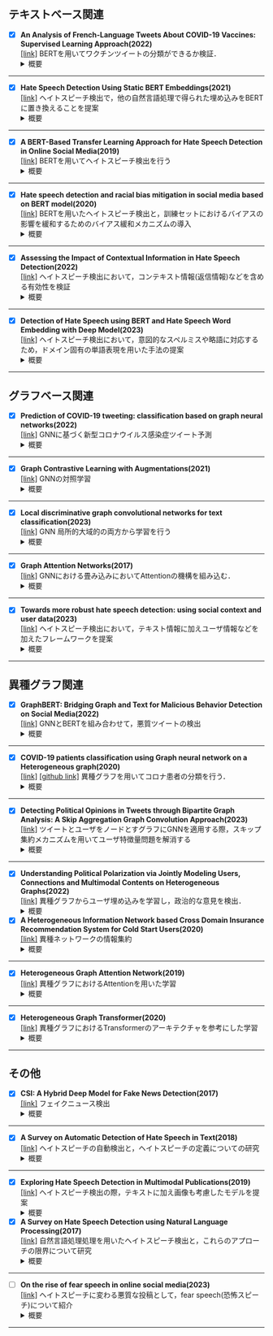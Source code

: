 ## テキストベース関連
- [x] **An Analysis of French-Language Tweets About COVID-19 Vaccines: Supervised Learning Approach(2022)**  
   [[link]](https://medinform.jmir.org/2022/5/e37831)
   BERTを用いてワクチンツイートの分類ができるか検証．
   <details><summary>概要</summary><div>
    ワクチン関連のツイートの特徴として，賛成反対いがいにも，曖昧，皮肉，無関係といったツイートが多くありこれらもうまく分類できるかどうかを検証．CamemBERT というフランス語BERTモデルを微調整して使用．ツイートは，(1) 賛成 反対 中立， (2) コンテンツの種類 (科学的，政治的，社会的，またはワクチン接種の状況) に分類．(1)の分類は困難，(2)の分類は(1)よりかは高いがまずまずの結果に．そこで，ツイート本文が170文字以上のものに限定して再度実験を行うと，結果が改善された．コメント：ツイートのラベル参考になりそう．ちなみにラベル付けは手動で行っていた．
--- 
- [x] **Hate Speech Detection Using Static BERT Embeddings(2021)**  
   [[link]](https://arxiv.org/abs/2106.15537)
   ヘイトスピーチ検出で，他の自然言語処理で得られた埋め込みをBERTに置き換えることを提案
   <details><summary>概要</summary><div>
   ETHOSヘイトスピーチ検出データセットを使用し，単語埋め込み(fastText(FT)，GloVe(GV)，またはFT+GVをBERT埋め込みで置き換えまたは統合することによって，ヘイトスピーチ検出分類器のパフォーマンスを分析．実験の結果，単語埋め込みとしてFT，GV，またはFT+GVを使用する場合と比較して，BERTを使用した場合の方がパフォーマンスが優れていることを確認．
--- 
- [x] **A BERT-Based Transfer Learning Approach for Hate Speech Detection in Online Social Media(2019)**  
   [[link]](https://arxiv.org/abs/1910.12574)
   BERTを用いてヘイトスピーチ検出を行う
   <details><summary>概要</summary><div>
   BERTベースのヘイトスピーチ検出の先駆けになるような研究．ヘイトスピーチ検出にBERTに基づく新しい転移学習アプローチを導入．特に，転移学習に基づく新しい微調整方法を使用して，ソーシャルメディアコンテンツ内の憎悪に満ちたコンテキストをキャプチャするBERTの機能を調査．提案したアプローチを評価するためにTwitterの公に利用可能なデータセットを使用した実験結果では，このソリューションが既存のアプローチと比較して，精度とリコールの点でかなりのパフォーマンスを得ることを示した．
--- 
- [x] **Hate speech detection and racial bias mitigation in social media based on BERT model(2020)**  
   [[link]](https://arxiv.org/abs/2008.06460)
   BERTを用いたヘイトスピーチ検出と，訓練セットにおけるバイアスの影響を緩和するためのバイアス緩和メカニズムの導入
   <details><summary>概要</summary><div>
   先程の「BERTを用いたヘイトスピーチ検出」の改善手法．訓練された分類器から生じるバイアスについて問題視．まず，BERTと呼ばれる既存の事前訓練済み言語モデルに基づくヘイトスピーチ検出のための転移学習アプローチを導入し，Twitter上の人種差別，性差別，憎悪または攻撃的なコンテンツに注釈を付けた2つの公に利用可能なデータセットで提案モデルを評価．次に，ヘイトスピーチ検出タスクにおけるバイアス緩和メカニズムを導入して，事前訓練済みBERTベースモデルの微調整中に訓練セットにおけるバイアスの影響を緩和する．
--- 
- [x] **Assessing the Impact of Contextual Information in Hate Speech Detection(2022)**  
   [[link]](https://ieeexplore.ieee.org/abstract/document/10076443)
   ヘイトスピーチ検出において，コンテキスト情報(返信情報)などを含める有効性を検証
   <details><summary>概要</summary><div>
   コンテキスト情報を持つことの重要さを評価するために，提案されたモデルに対して3つの異なるタイプの入力を検討．1)コンテキストを持たないコメント(None)，2)コンテキストとして返信されたツイートを持つコメント(Tweet)，3)返信されたツイートとニュース記事のテキストを持つコメント(Full)．ヘイトスピーチか否かの2値分類と，ヘイトスピーチの中の更に細かい分類まで行う多クラス分類の2つのタスクを行い，コンテキストによって2値分類では中程度の改善が見られ，多クラス分類ではより大幅な改善が見られた．
--- 
- [x] **Detection of Hate Speech using BERT and Hate Speech Word Embedding with Deep Model(2023)**  
   [[link]](https://www.tandfonline.com/doi/full/10.1080/08839514.2023.2166719)
   ヘイトスピーチ検出において，意図的なスペルミスや略語に対応するため，ドメイン固有の単語表現を用いた手法の提案
   <details><summary>概要</summary><div>
   ヘイトコミュニティは検出を回避するためにコミュニケーションにおいて略語，意図的なスペルミス，暗号化された単語を使用する傾向があり，ヘイトスピーチ検出タスクにさらなる課題があると指摘．論文では，特徴としてのドメイン固有の単語埋め込みとヘイトスピーチを自動的に検出するための分類器としての双方向性LSTMベースのディープモデルを利用することの実現可能性を検討．実験の結果，双方向性LSTMベースのディープモデルを用いたドメイン固有の単語埋め込みは93%のf1スコアを達成，BERTは利用可能なヘイトスピーチデータセットからの結合されたバランスのとれたデータセットで96%のf1スコアを達成．結論として，現在のSNSドメイン固有のコンテンツから大規模な事前訓練済みモデルを構築することは非常に有用と結論付けた．
---
## グラフベース関連
- [x] **Prediction of COVID-19 tweeting: classification based on graph neural networks(2022)**  
   [[link]](https://ieeexplore.ieee.org/abstract/document/9803426)
   GNNに基づく新型コロナウイルス感染症ツイート予測
   <details><summary>概要</summary><div>
    あるユーザが，今後コロナ関連のツイートをするかどうかを予測するモデルを構築．特に，node2vecを使用し，ユーザのフォロワーネットワークから抽出された特性のベクトルとしてユーザをモデル化している．
---
- [x] **Graph Contrastive Learning with Augmentations(2021)**  
   [[link]](https://arxiv.org/abs/2010.13902)
   GNNの対照学習
   <details><summary>概要</summary><div>
    対照学習の概念をGNNに適用．Graph Contrastive Learning（GCL）としている．グラフにおける不変表現の学習を促進させることが目的であり，実験により汎化性と頑健性が示された．拡張に関してはノードやエッジの削除，追加などが挙げられており，もう少し検討が必要な模様
---
- [x] **Local discriminative graph convolutional networks for text classification(2023)**  
   [[link]](https://link.springer.com/article/10.1007/s00530-023-01112-y)
   GNN 局所的大域的の両方から学習を行う
   <details><summary>概要</summary><div>
    従来のテキスト分類GNNの問題点として，正解ラベルと予測ラベルの適合度にのみ着目している点が挙げられる．つまり，グラフが暗黙的に符号化する局所的なクラス内多様性と局所的なクラス間類似性を無視しているといえる．テキスト分類の精度をより向上させるためには，クラス内とクラス間の両方の多様体構造を考慮することが重要となっている．そこで本論文では局所識別グラフ畳み込みネットワーク(LDGCN)を提案する．テキストデータの局所クラス間散布行列と局所クラス内散布行列を構築し，新しいLDGCNの特徴空間では，同じクラスのテキストは互いに密接にマッピングされ，異なるクラスのテキストはできるだけ離れてマッピングされるよう学習を行う．
---
- [x] **Graph Attention Networks(2017)**  
   [[link]](https://arxiv.org/abs/1710.10903)
   GNNにおける畳み込みにおいてAttentionの機構を組み込む．
   <details><summary>概要</summary><div>
    GCNにおける畳み込みで，近傍ソースノードの重要性を推定するAttention演算子，近傍ソースノードの情報を抽出するMessage演算子，Attention演算子とMessage演算子の積から全近傍情報を集約するAggregate演算子の計3つの演算子から，各近傍ソースノードのAttentionを考慮した学習を行い，重要なソースノードの情報をより集約するようなメカニズムを確率
---
- [x] **Towards more robust hate speech detection: using social context and user data(2023)**  
   [[link]](https://link.springer.com/article/10.1007/s13278-023-01051-6)
   ヘイトスピーチ検出において，テキスト情報に加えユーザ情報などを加えたフレームワークを提案
   <details><summary>概要</summary><div>
   ヘイトスピーチのニュアンスをより良く捕捉し検出精度を改善するために，投稿者のテキスト，社会的コンテキスト及び言語的特徴を取り入れる．ヘイトスピーチを検出するためにテキスト内容と社会的コンテキストを組み合わせたフレームワークを提案．具体的には，変分グラフオートエンコーダ(VGAE)を使用してソーシャルネットワーク，テキスト，およびプロフィール情報を使用して投稿者の統一された特徴を共同で学習．この方法を2つの多様なTwitterデータセットで評価し，既存の最先端の方法よりも大幅に優れていることを示した．
      ![image](https://github.com/r-yoshi-28/super-train/assets/134539474/54da451e-1dfd-40e2-ac35-b73a4e2d5882)

---
## 異種グラフ関連
 - [x] **GraphBERT: Bridging Graph and Text for Malicious Behavior Detection on Social Media(2022)**  
   [[link]](https://ieeexplore.ieee.org/document/10027673)
GNNとBERTを組み合わせて，悪質ツイートの検出
   <details><summary>概要</summary><div>
   ツイートの情報(ハッシュタグやエンティティなど)を，ツイートノードと情報ノードでエッジを形成し異種グラフで表現．これでグラフベースの関係情報を得る．この情報とBERTを組み合わせて悪質ツイート，ユーザの分類を行う．BERT単体，またはBERT+CNN や BERT+LSTMの手法よりも良い結果に．つまり，GNNから有用な構造情報を取得できているということに
---
- [x] **COVID-19 patients classification using Graph neural network on a Heterogeneous graph(2020)**  
   [[link]](https://www.dbpia.co.kr/journal/articleDetail?nodeId=NODE10506109)
   [[github link]](https://github.com/KienMN/COVID-19-in-Korea-graph)
   異種グラフを用いてコロナ患者の分類を行う．
   <details><summary>概要</summary><div>
   コロナ患者と，患者の住む市，市のある県などをノードとして異種グラフを作成．GNNより患者の感染症例を分類．複雑なアプローチを施したが結果は改善されず．つまり，今回作成した異種グラフではニューラルネットワークの学習が困難だった．原因としてはクラスの不均衡さ，不十分な特徴量が考えられる．感染者の居住地情報が感染症例の分類に役立つと考えていたが，その情報のみでは不十分だった模様．データセットの改善や強力なGNNが解決策となると考えられる．
---
- [x] **Detecting Political Opinions in Tweets through Bipartite Graph Analysis: A Skip Aggregation Graph Convolution Approach(2023)**  
   [[link]](https://arxiv.org/abs/2304.11367)
   ツイートとユーザをノードとすグラフにGNNを適用する際，スキップ集約メカニズムを用いてユーザ特徴量問題を解消する
   <details><summary>概要</summary><div>
    ツイート中の政治的意見を検出するために，ユーザーの投稿とリツイートの行動に基づいてユーザーとツイートの二部グラフを構築し，GNNベースのノード分類問題に変換する．GNNを適用する際，ツイート表現を学習するために，新しいスキップ集約メカニズムを提案する．グラフを構築する際，ツイートノードはBERTを用いて初期特徴量を設定することができるが，ユーザノードはテキストではないため初期特徴量を設定することができない．そこで，ツイート表現を学習する際に2近傍先のノード，つまりユーザノードをスキップしたツイートノードの特徴量から学習を行うことで，先ほどの問題を解決する．
---
- [x] **Understanding Political Polarization via Jointly Modeling Users, Connections and Multimodal Contents on Heterogeneous Graphs(2022)**  
   [[link]](https://dl.acm.org/doi/abs/10.1145/3503161.3547898)
   異種グラフからユーザ埋め込みを学習し，政治的な意見を検出．
   <details><summary>概要</summary><div>
    最終的にはその結果から政治的偏向の理解を深めることが目的.コンテンツ(ツイート)のみでなく，ユーザとツイートがエッジで結ばれた異種グラフを作成．ユーザノードの初期特徴量はフォローフォロワー数やプロフィール文，ツイートノードはテキスト情報と投稿したユーザ情報から算出．この異種グラフにGNNを適用し政治的偏向の理解に有効なembeddingを得る．同種のGNNフレームワークを凌駕する精度でユーザー埋め込みを学習．
- [x] **A Heterogeneous Information Network based Cross Domain Insurance Recommendation System for Cold Start Users(2020)**  
   [[link]](https://arxiv.org/abs/2007.15293)
   異種ネットワークの情報集約
   <details><summary>概要</summary><div>
    ユーザへの保険推薦のための，異種情報ネットワークに基づくクロスドメイン推薦．
    推薦のために，3つのレベル（関係，ノード，意味）の注意集約(attention aggregation)を採用し，ユーザーと保険商品の表現を得る．具体的には，まず1ホップ異種隣接を集約するための関係的注意を提案する．これは，異なる1ホップ近傍間で同じ集計関数を使用するのではなく，関係の種類ごとに特定の集計関数を学習する．次にメタパスに基づく隣接を集約するためのノード注意，メタパスに基づく隣接集合を集約するための意味的注意を提案する．(メタパスが異なれば，意味も異なるという考えに基づき，メタパスにに基づく隣接の定義を与えている)最後に，関係的注意の集約と意味的注意の集約の結果を元のノード埋め込みに集約し，ノード表現を更新する．
---
- [x] **Heterogeneous Graph Attention Network(2019)**  
   [[link]](https://arxiv.org/abs/1903.07293)
   異種グラフにおけるAttentionを用いた学習
   <details><summary>概要</summary><div>
   ノードとそのメタパスに基づく隣接ノードとの間の重要度を学習する「ノードレベルAttention」と，異なるメタパスの重要度を学習する「セマンティックレベルAttention」が存在する．ノードレベルAttentionでは，各メタパスごと(どのノードを基準に近傍を考えるか)の近傍ノードから，重要なノードを決定，つまり，(1)Aベースにおける近傍ノードのうち重要なもの(2)Dベースにおける近傍ノードのうち重要なものを決定する．そしてそれらの重要性を考慮して，ソースノードに情報を集約させる．「セマンティックレベルAttention」では，「ノードレベルAttention」で得られた各メタパスごとの重要ノードを考慮したソースノードのうち，それぞれのメタパスの重要性を決定する．以上のプロセスで，異種グラフの学習を行う．
---
- [x] **Heterogeneous Graph Transformer(2020)**  
   [[link]](https://arxiv.org/abs/2003.01332)
   異種グラフにおけるTransformerのアーキテクチャを参考にした学習
   <details><summary>概要</summary><div>
   異種グラフにおける学習において，Attentionを計算する際にTransformerのアーキテクチャを用いて異種グラフの各メタパス情報を考慮した学習を行う．具体的には，同種GNNであるGATにおけるAttentionを計算する際，Transformerのアーキテクチャを参考に各ソースノード，ターゲットノードの種類ごとに固有の表現空間に，Query,Keyとしてマッピングする．そして，GATにおけるMessageを計算する際，ターゲットノードの種類ごとに固有の表現空間に，Vakueとしてマッピングする．そうすることで，異種グラフにおける各メタパスごとに固有の表現空間を保持する．
---
## その他
- [x] **CSI: A Hybrid Deep Model for Fake News Detection(2017)**  
   [[link]](https://arxiv.org/abs/1703.06959)
   フェイクニュース検出
   <details><summary>概要</summary><div>
    フェイクニュースの自動検出の際に，Capture，Score，Integrateという3つのモジュールからモデルを提案する．Captureは，RNNを用いてニュース記事に対するユーザの時間的表現を取得，Scoreはユーザの行動に基づいてスコアを学習し，Integrateはこの2つのモジュールの統合を行い，出力で記事がFakeかどうかを判断．ユーザの特徴量は，ユーザについては，どの記事に関与したかに着目していた
---
- [x] **A Survey on Automatic Detection of Hate Speech in Text(2018)**  
   [[link]](https://dl.acm.org/doi/10.1145/3232676)
   ヘイトスピーチの自動検出と，ヘイトスピーチの定義についての研究
   <details><summary>概要</summary><div>
   テキスト中のヘイトスピーチの自動検出が過去数年にわたってどのように進化してきたかについての調査．最初に，SNSから他の媒体までの異なる状況におけるヘイトスピーチの概念を分析した．さらに，他文献に見られる分類のための例と規則を，それらの規則に賛成または反対する議論とともに提示した．批判的な見解としては，我々が文献に見られる他の視点よりも，ヘイトスピーチについてより包括的で一般的な定義を持っていることを指摘した．これは，インターネットやSNS上の微妙な形態の差別も発見されるべきであると提案するからである．我々の分析により，ヘイトスピーチをネットいじめ，暴言，差別，毒，炎上，過激主義，過激化と比較することが重要であると結論づけた．
---
- [x] **Exploring Hate Speech Detection in Multimodal Publications(2019)**  
   [[link]](https://arxiv.org/abs/1910.03814)
   ヘイトスピーチ検出の際，テキストに加え画像も考慮したモデルを提案
   <details><summary>概要</summary><div>
   本研究では，テキストと画像によって形成される投稿(Twitterなど)から大規模なデータセットを収集して注釈を付け，ヘイトスピーチ検出のためにテキストと視覚情報を共同で分析する異なるモデルを提案し，それらを単一モード検出と比較．定量的および定性的結果を提供し，提案されたタスクの課題を分析，結果としては，画像がヘイトスピーチ検出タスクに有用であっても，現在のマルチモーダルモデルはテキストのみを分析するモデルよりも優れていないことが分かった．
- [x] **A Survey on Hate Speech Detection using Natural Language Processing(2017)**  
   [[link]](https://aclanthology.org/W17-1101/)
   自然言語処理処理を用いたヘイトスピーチ検出と，これらのアプローチの限界について研究
   <details><summary>概要</summary><div>
   ヘイトスピーチの自動検出に関する調査．これらのタスクは通常，教師付き学習問題としてフレーム化される．テキストから得られた情報は，ヘイトスピーチの存在を示唆する唯一の手がかりではないかもしれないことを主張．メタ情報または他のモダリティからの情報(例えば，メッセージに添付された画像)によって補完することができると考えられる．多くの複雑な特徴の一般的な有効性について判断することは困難である．なぜなら，ほとんどの場合，それらは個々のデータセットでのみ評価され，そのほとんどは公に利用可能ではなく，特定の少数民族のいじめなどヘイトスピーチのサブタイプのみを扱うことが多いからである．
---
- [ ] **On the rise of fear speech in online social media(2023)**  
   [[link]](https://www.pnas.org/doi/abs/10.1073/pnas.2212270120)
   ヘイトスピーチに変わる悪質な投稿として，fear speech(恐怖スピーチ)について紹介
   <details><summary>概要</summary><div>
   調査中
---

